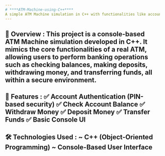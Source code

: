 ```yaml
---
# ****ATM-Machine-using-C++****
A simple ATM Machine simulation in C++ with functionalities like account balance check, withdrawals, deposits, transfers and PIN authentication.
---
```


📌 ****Overview**** : 
This project is a console-based ATM Machine simulation developed in C++. It mimics the core functionalities of a real ATM, allowing users to perform banking operations such as checking balances, making deposits, withdrawing money, and transferring funds, all within a secure environment.
---

🚀 ****Features**** : 
✅ Account Authentication (PIN-based security)
✅ Check Account Balance
✅ Withdraw Money
✅ Deposit Money
✅ Transfer Funds
✅ Basic Console UI
---

🛠 ****Technologies Used**** : 
~  C++ (Object-Oriented Programming)
~ Console-Based User Interface
---
